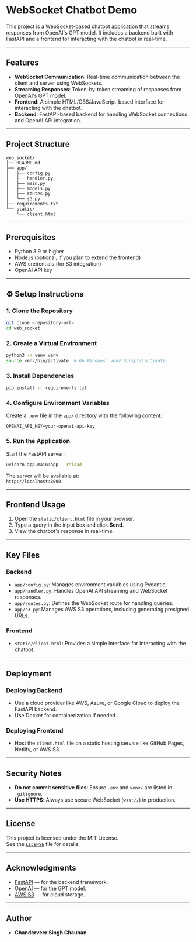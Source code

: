 # WebSocket Chatbot Demo

This project is a WebSocket-based chatbot application that streams responses from OpenAI's GPT model. It includes a backend built with FastAPI and a frontend for interacting with the chatbot in real-time.

---

## Features

- **WebSocket Communication**: Real-time communication between the client and server using WebSockets.
- **Streaming Responses**: Token-by-token streaming of responses from OpenAI's GPT model.
- **Frontend**: A simple HTML/CSS/JavaScript-based interface for interacting with the chatbot.
- **Backend**: FastAPI-based backend for handling WebSocket connections and OpenAI API integration.

---

## Project Structure

```
web_socket/
├── README.md
├── app/
│   ├── config.py
│   ├── handler.py
│   ├── main.py
│   ├── models.py
│   ├── routes.py
│   └── s3.py
├── requirements.txt
└── static/
    └── client.html
```

---

## Prerequisites

- Python 3.9 or higher
- Node.js (optional, if you plan to extend the frontend)
- AWS credentials (for S3 integration)
- OpenAI API key

---

## ⚙️ Setup Instructions

### 1. Clone the Repository

```bash
git clone <repository-url>
cd web_socket
```

### 2. Create a Virtual Environment

```bash
python3 -m venv venv
source venv/bin/activate  # On Windows: venv\Scripts\activate
```

### 3. Install Dependencies

```bash
pip install -r requirements.txt
```

### 4. Configure Environment Variables

Create a `.env` file in the `app/` directory with the following content:

```env
OPENAI_API_KEY=your-openai-api-key
```

### 5. Run the Application

Start the FastAPI server:

```bash
uvicorn app.main:app --reload
```

The server will be available at:  
`http://localhost:8000`

---

## Frontend Usage

1. Open the `static/client.html` file in your browser.
2. Type a query in the input box and click **Send**.
3. View the chatbot's response in real-time.

---

## Key Files

### Backend

- `app/config.py`: Manages environment variables using Pydantic.
- `app/handler.py`: Handles OpenAI API streaming and WebSocket responses.
- `app/routes.py`: Defines the WebSocket route for handling queries.
- `app/s3.py`: Manages AWS S3 operations, including generating presigned URLs.

### Frontend

- `static/client.html`: Provides a simple interface for interacting with the chatbot.

---

## Deployment

### Deploying Backend

- Use a cloud provider like AWS, Azure, or Google Cloud to deploy the FastAPI backend.
- Use Docker for containerization if needed.

### Deploying Frontend

- Host the `client.html` file on a static hosting service like GitHub Pages, Netlify, or AWS S3.

---

## Security Notes

- **Do not commit sensitive files**: Ensure `.env` and `venv/` are listed in `.gitignore`.
- **Use HTTPS**: Always use secure WebSocket (`wss://`) in production.

---

## License

This project is licensed under the MIT License.  
See the [`LICENSE`](LICENSE) file for details.

---

## Acknowledgments

- [FastAPI](https://fastapi.tiangolo.com/) — for the backend framework.
- [OpenAI](https://openai.com/) — for the GPT model.
- [AWS S3](https://aws.amazon.com/s3/) — for cloud storage.

---

## Author

- **Chanderveer Singh Chauhan**

